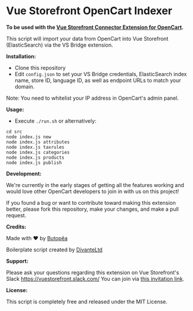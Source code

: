 # Vue Storefront OpenCart Indexer

**To be used with the [Vue Storefront Connector Extension for OpenCart](https://github.com/butopea/vue-storefront-opencart-vsbridge).**

This script will import your data from OpenCart into Vue Storefront (ElasticSearch) via the VS Bridge extension.

**Installation:**

* Clone this repository
* Edit `config.json` to set your VS Bridge credentials, ElasticSearch index name, store ID, language ID, as well as endpoint URLs to match your domain. 

Note: You need to whitelist your IP address in OpenCart's admin panel.

**Usage:**

* Execute `./run.sh` or alternatively:

```shell
cd src
node index.js new
node index.js attributes
node index.js taxrules
node index.js categories
node index.js products
node index.js publish
```

**Development:**

We're currently in the early stages of getting all the features working and would love other OpenCart developers to join in with us on this project! 

If you found a bug or want to contribute toward making this extension better, please fork this repository, make your changes, and make a pull request.  

**Credits:**

Made with ❤ by [Butopêa](https://butopea.com)

Boilerplate script created by [DivanteLtd](https://github.com/DivanteLtd)

**Support:**

Please ask your questions regarding this extension on Vue Storefront's Slack https://vuestorefront.slack.com/ You can join via [this invitation link]().

**License:**

This script is completely free and released under the MIT License.
